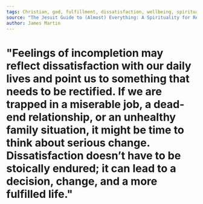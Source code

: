 ```yaml
---
tags: Christian, god, fulfillment, dissatisfaction, wellbeing, spirituality, jesuit, St. Ignatius Loyola, religion
source: "The Jesuit Guide to (Almost) Everything: A Spirituality for Real Life"
author: James Martin
---
```


# "Feelings of incompletion may reflect dissatisfaction with our daily lives and point us to something that needs to be rectified. If we are trapped in a miserable job, a dead-end relationship, or an unhealthy family situation, it might be time to think about serious change. Dissatisfaction doesn’t have to be stoically endured; it can lead to a decision, change, and a more fulfilled life."
